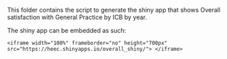 This folder contains the script to generate the shiny app that shows Overall satisfaction with General Practice by ICB by year.

The shiny app can be embedded as such:
```
<iframe width="100%" frameborder="no" height="700px" src="https://heec.shinyapps.io/overall_shiny/"> </iframe>
```